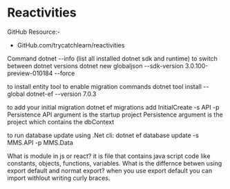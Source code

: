 # Reactivities

GitHub Resource:-
- GitHub.com/trycatchlearn/reactivities

Command
dotnet --info (list all installed dotnet sdk and runtime)
to switch between dotnet versions
dotnet new globaljson --sdk-version 3.0.100-preview-010184 --force

to install entity tool to enable migration commands
dotnet tool install --global dotnet-ef --version 7.0.3

to add your initial migration
dotnet ef migrations add InitialCreate -s API -p Persistence
API argument is the startup project
Persistence argument is the project which contains the dbContext

to run database update using .Net cli:
dotnet ef database update -s MMS.API -p MMS.Data

What is module in js or react?
it is file that contains java script code like constants, objects, functions, variables.
What is the differnce betwen using export default and normat export?
when you use export default you can import withlout writing curly braces.

